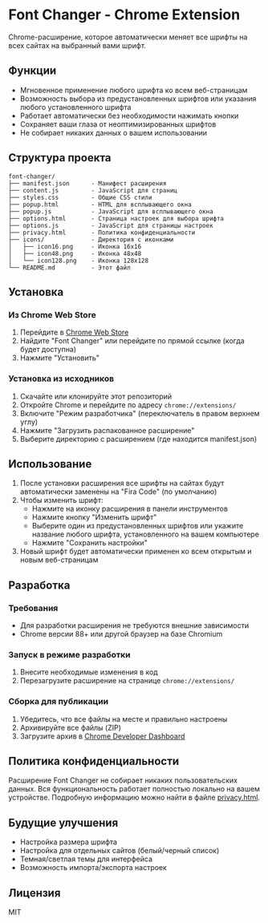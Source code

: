 # Font Changer - Chrome Extension

Chrome-расширение, которое автоматически меняет все шрифты на всех сайтах на выбранный вами шрифт.

## Функции

-   Мгновенное применение любого шрифта ко всем веб-страницам
-   Возможность выбора из предустановленных шрифтов или указания любого установленного шрифта
-   Работает автоматически без необходимости нажимать кнопки
-   Сохраняет ваши глаза от неоптимизированных шрифтов
-   Не собирает никаких данных о вашем использовании

## Структура проекта

```
font-changer/
├── manifest.json      - Манифест расширения
├── content.js         - JavaScript для страниц
├── styles.css         - Общие CSS стили
├── popup.html         - HTML для всплывающего окна
├── popup.js           - JavaScript для всплывающего окна
├── options.html       - Страница настроек для выбора шрифта
├── options.js         - JavaScript для страницы настроек
├── privacy.html       - Политика конфиденциальности
├── icons/             - Директория с иконками
│   ├── icon16.png     - Иконка 16x16
│   ├── icon48.png     - Иконка 48x48
│   └── icon128.png    - Иконка 128x128
└── README.md          - Этот файл
```

## Установка

### Из Chrome Web Store

1. Перейдите в [Chrome Web Store](https://chrome.google.com/webstore)
2. Найдите "Font Changer" или перейдите по прямой ссылке (когда будет доступна)
3. Нажмите "Установить"

### Установка из исходников

1. Скачайте или клонируйте этот репозиторий
2. Откройте Chrome и перейдите по адресу `chrome://extensions/`
3. Включите "Режим разработчика" (переключатель в правом верхнем углу)
4. Нажмите "Загрузить распакованное расширение"
5. Выберите директорию с расширением (где находится manifest.json)

## Использование

1. После установки расширения все шрифты на сайтах будут автоматически заменены на "Fira Code" (по умолчанию)
2. Чтобы изменить шрифт:
    - Нажмите на иконку расширения в панели инструментов
    - Нажмите кнопку "Изменить шрифт"
    - Выберите один из предустановленных шрифтов или укажите название любого шрифта, установленного на вашем компьютере
    - Нажмите "Сохранить настройки"
3. Новый шрифт будет автоматически применен ко всем открытым и новым веб-страницам

## Разработка

### Требования

-   Для разработки расширения не требуются внешние зависимости
-   Chrome версии 88+ или другой браузер на базе Chromium

### Запуск в режиме разработки

1. Внесите необходимые изменения в код
2. Перезагрузите расширение на странице `chrome://extensions/`

### Сборка для публикации

1. Убедитесь, что все файлы на месте и правильно настроены
2. Архивируйте все файлы (ZIP)
3. Загрузите архив в [Chrome Developer Dashboard](https://chrome.google.com/webstore/devconsole/)

## Политика конфиденциальности

Расширение Font Changer не собирает никаких пользовательских данных. Вся функциональность работает полностью локально на вашем устройстве. Подробную информацию можно найти в файле [privacy.html](privacy.html).

## Будущие улучшения

-   Настройка размера шрифта
-   Настройка для отдельных сайтов (белый/черный список)
-   Темная/светлая темы для интерфейса
-   Возможность импорта/экспорта настроек

## Лицензия

MIT

